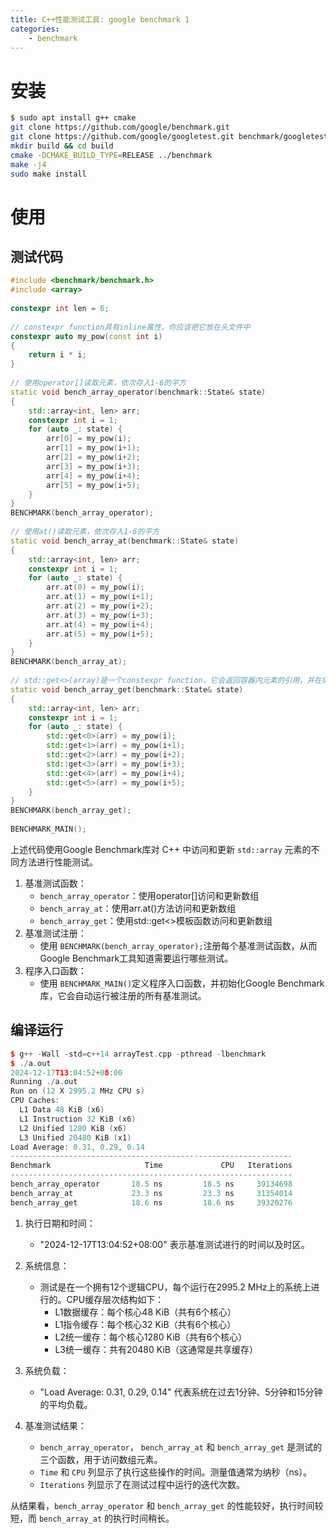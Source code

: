 ```yaml
---
title: C++性能测试工具: google benchmark 1
categories:
	- benchmark
---
```

# 安装

```bash
$ sudo apt install g++ cmake
git clone https://github.com/google/benchmark.git
git clone https://github.com/google/googletest.git benchmark/googletest
mkdir build && cd build
cmake -DCMAKE_BUILD_TYPE=RELEASE ../benchmark
make -j4
sudo make install
```

<!-- more -->

# 使用

## 测试代码

```cpp
#include <benchmark/benchmark.h>
#include <array>
 
constexpr int len = 6;
 
// constexpr function具有inline属性，你应该把它放在头文件中
constexpr auto my_pow(const int i)
{
    return i * i;
}
 
// 使用operator[]读取元素，依次存入1-6的平方
static void bench_array_operator(benchmark::State& state)
{
    std::array<int, len> arr;
    constexpr int i = 1;
    for (auto _: state) {
        arr[0] = my_pow(i);
        arr[1] = my_pow(i+1);
        arr[2] = my_pow(i+2);
        arr[3] = my_pow(i+3);
        arr[4] = my_pow(i+4);
        arr[5] = my_pow(i+5);
    }
}
BENCHMARK(bench_array_operator);
 
// 使用at()读取元素，依次存入1-6的平方
static void bench_array_at(benchmark::State& state)
{
    std::array<int, len> arr;
    constexpr int i = 1;
    for (auto _: state) {
        arr.at(0) = my_pow(i);
        arr.at(1) = my_pow(i+1);
        arr.at(2) = my_pow(i+2);
        arr.at(3) = my_pow(i+3);
        arr.at(4) = my_pow(i+4);
        arr.at(5) = my_pow(i+5);
    }
}
BENCHMARK(bench_array_at);
 
// std::get<>(array)是一个constexpr function，它会返回容器内元素的引用，并在编译期检查数组的索引是否正确
static void bench_array_get(benchmark::State& state)
{
    std::array<int, len> arr;
    constexpr int i = 1;
    for (auto _: state) {
        std::get<0>(arr) = my_pow(i);
        std::get<1>(arr) = my_pow(i+1);
        std::get<2>(arr) = my_pow(i+2);
        std::get<3>(arr) = my_pow(i+3);
        std::get<4>(arr) = my_pow(i+4);
        std::get<5>(arr) = my_pow(i+5);
    }
}
BENCHMARK(bench_array_get);
 
BENCHMARK_MAIN();
```

上述代码使用Google Benchmark库对 C++ 中访问和更新 `std::array` 元素的不同方法进行性能测试。

1. 基准测试函数：
   * `bench_array_operator`：使用operator[]访问和更新数组
   * `bench_array_at`：使用arr.at()方法访问和更新数组
   * `bench_array_get`：使用std::get<>模板函数访问和更新数组
2. 基准测试注册：
   * 使用 `BENCHMARK(bench_array_operator);`注册每个基准测试函数，从而Google Benchmark工具知道需要运行哪些测试。
3. 程序入口函数：
   * 使用 `BENCHMARK_MAIN()`定义程序入口函数，并初始化Google Benchmark库，它会自动运行被注册的所有基准测试。

## 编译运行

```cpp
$ g++ -Wall -std=c++14 arrayTest.cpp -pthread -lbenchmark
$ ./a.out
2024-12-17T13:04:52+08:00
Running ./a.out
Run on (12 X 2995.2 MHz CPU s)
CPU Caches:
  L1 Data 48 KiB (x6)
  L1 Instruction 32 KiB (x6)
  L2 Unified 1280 KiB (x6)
  L3 Unified 20480 KiB (x1)
Load Average: 0.31, 0.29, 0.14
---------------------------------------------------------------
Benchmark                     Time             CPU   Iterations
---------------------------------------------------------------
bench_array_operator       18.5 ns         18.5 ns     39134698
bench_array_at             23.3 ns         23.3 ns     31354014
bench_array_get            18.6 ns         18.6 ns     39320276
```

1. 执行日期和时间：

   - "2024-12-17T13:04:52+08:00" 表示基准测试进行的时间以及时区。
2. 系统信息：

   - 测试是在一个拥有12个逻辑CPU，每个运行在2995.2 MHz上的系统上进行的。CPU缓存层次结构如下：
     - L1数据缓存：每个核心48 KiB（共有6个核心）
     - L1指令缓存：每个核心32 KiB（共有6个核心）
     - L2统一缓存：每个核心1280 KiB（共有6个核心）
     - L3统一缓存：共有20480 KiB（这通常是共享缓存）
3. 系统负载：

   - "Load Average: 0.31, 0.29, 0.14" 代表系统在过去1分钟、5分钟和15分钟的平均负载。
4. 基准测试结果：

   - `bench_array_operator`， `bench_array_at` 和 `bench_array_get` 是测试的三个函数，用于访问数组元素。
   - `Time` 和 `CPU` 列显示了执行这些操作的时间。测量值通常为纳秒（ns）。
   - `Iterations` 列显示了在测试过程中运行的迭代次数。

从结果看，`bench_array_operator` 和 `bench_array_get` 的性能较好，执行时间较短，而 `bench_array_at` 的执行时间稍长。
